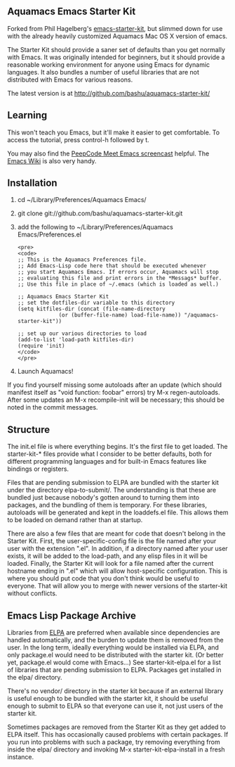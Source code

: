 ## Aquamacs Emacs Starter Kit

Forked from Phil Hagelberg's
[emacs-starter-kit](http://github.com/technomancy/emacs-starter-kit/),
but slimmed down for use with the already heavily customized Aquamacs
Mac OS X version of emacs.

The Starter Kit should provide a saner set of defaults than you get
normally with Emacs. It was originally intended for beginners, but it
should provide a reasonable working environment for anyone using Emacs
for dynamic languages. It also bundles a number of useful libraries
that are not distributed with Emacs for various reasons.

The latest version is at http://github.com/bashu/aquamacs-starter-kit/

## Learning

This won't teach you Emacs, but it'll make it easier to get
comfortable. To access the tutorial, press control-h followed by t.

You may also find the [PeepCode Meet Emacs
screencast](http://peepcode.com/products/meet-emacs) helpful. The
[Emacs Wiki](http://emacswiki.org) is also very handy.

## Installation

1. cd ~/Library/Preferences/Aquamacs Emacs/
2. git clone git://github.com/bashu/aquamacs-starter-kit.git
3. add the following to ~/Library/Preferences/Aquamacs Emacs/Preferences.el

       <pre>
       <code>
       ;; This is the Aquamacs Preferences file.
       ;; Add Emacs-Lisp code here that should be executed whenever
       ;; you start Aquamacs Emacs. If errors occur, Aquamacs will stop
       ;; evaluating this file and print errors in the *Messags* buffer.
       ;; Use this file in place of ~/.emacs (which is loaded as well.)

       ;; Aquamacs Emacs Starter Kit
       ;; set the dotfiles-dir variable to this directory
       (setq kitfiles-dir (concat (file-name-directory
                    (or (buffer-file-name) load-file-name)) "/aquamacs-starter-kit"))

       ;; set up our various directories to load
       (add-to-list 'load-path kitfiles-dir)
       (require 'init)
       </code>
       </pre>

4. Launch Aquamacs!

If you find yourself missing some autoloads after an update (which
should manifest itself as "void function: foobar" errors) try M-x
regen-autoloads. After some updates an M-x recompile-init will be
necessary; this should be noted in the commit messages.

## Structure

The init.el file is where everything begins. It's the first file to
get loaded. The starter-kit-* files provide what I consider to be
better defaults, both for different programming languages and for
built-in Emacs features like bindings or registers.

Files that are pending submission to ELPA are bundled with the starter
kit under the directory elpa-to-submit/. The understanding is that
these are bundled just because nobody's gotten around to turning them
into packages, and the bundling of them is temporary. For these
libraries, autoloads will be generated and kept in the loaddefs.el
file. This allows them to be loaded on demand rather than at startup.

There are also a few files that are meant for code that doesn't belong
in the Starter Kit. First, the user-specific-config file is the file
named after your user with the extension ".el". In addition, if a
directory named after your user exists, it will be added to the
load-path, and any elisp files in it will be loaded. Finally, the
Starter Kit will look for a file named after the current hostname
ending in ".el" which will allow host-specific configuration. This is
where you should put code that you don't think would be useful to
everyone. That will allow you to merge with newer versions of the
starter-kit without conflicts.

## Emacs Lisp Package Archive

Libraries from [ELPA](http://tromey.com/elpa) are preferred when
available since dependencies are handled automatically, and the burden
to update them is removed from the user. In the long term, ideally
everything would be installed via ELPA, and only package.el would need
to be distributed with the starter kit. (Or better yet, package.el
would come with Emacs...) See starter-kit-elpa.el for a list of
libraries that are pending submission to ELPA. Packages get installed
in the elpa/ directory.

There's no vendor/ directory in the starter kit because if an external
library is useful enough to be bundled with the starter kit, it should
be useful enough to submit to ELPA so that everyone can use it, not
just users of the starter kit.

Sometimes packages are removed from the Starter Kit as they get added
to ELPA itself. This has occasionally caused problems with certain
packages. If you run into problems with such a package, try removing
everything from inside the elpa/ directory and invoking M-x
starter-kit-elpa-install in a fresh instance.

